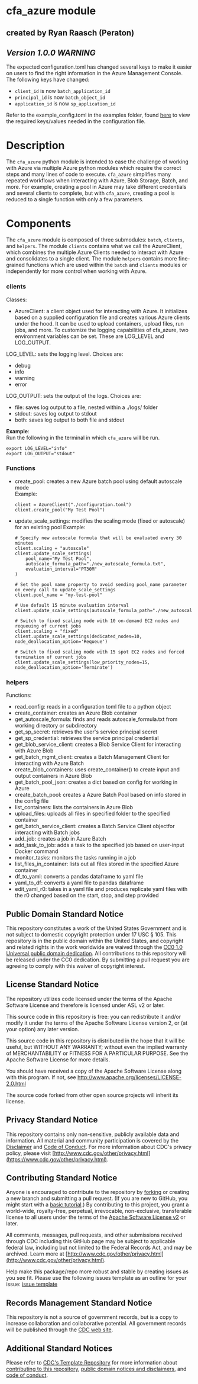 # cfa_azure module
## created by Ryan Raasch (Peraton)

## ***Version 1.0.0 WARNING***
The expected configuration.toml has changed several keys to make it easier on users to find the right information in the Azure Management Console. The following keys have changed:
- `client_id` is now `batch_application_id`
- `principal_id` is now `batch_object_id` 
- `application_id` is now `sp_application_id` 

Refer to the example_config.toml in the examples folder, found [here](examples/example_config.toml) to view the required keys/values needed in the configuration file.

# Description
The `cfa_azure` python module is intended to ease the challenge of working with Azure via multiple Azure python modules which require the correct steps and many lines of code to execute. `cfa_azure` simplifies many repeated workflows when interacting with Azure, Blob Storage, Batch, and more. For example, creating a pool in Azure may take different credentials and several clients to complete, but with `cfa_azure`, creating a pool is reduced to a single function with only a few parameters.

# Components
The `cfa_azure` module is composed of three submodules: `batch`, `clients`, and `helpers`. The module `clients` contains what we call the AzureClient, which combines the multiple Azure Clients needed to interact with Azure and consolidates to a single client. The module `helpers` contains more fine-grained functions which are used within the `batch` and `clients` modules or independently for more control when working with Azure.


### clients
Classes:
- AzureClient: a client object used for interacting with Azure. It initializes based on a supplied configuration file and creates various Azure clients under the hood. It can be used to upload containers, upload files, run jobs, and more.
To customize the logging capabilities of cfa_azure, two environment variables can be set. These are LOG_LEVEL and LOG_OUTPUT.

LOG_LEVEL: sets the logging level. Choices are:
- debug
- info
- warning
- error

LOG_OUTPUT: sets the output of the logs. Choices are:
- file: saves log output to a file, nested within a ./logs/ folder
- stdout: saves log output to stdout
- both: saves log output to both file and stdout

**Example**:  
Run the following in the terminal in which `cfa_azure` will be run.
```
export LOG_LEVEL="info"
export LOG_OUTPUT="stdout"
```
### Functions
- create_pool: creates a new Azure batch pool using default autoscale mode   
  Example:
  ```
  client = AzureClient("./configuration.toml")
  client.create_pool("My Test Pool")
  ```
- update_scale_settings: modifies the scaling mode (fixed or autoscale) for an existing pool
  Example:
  ```
  # Specify new autoscale formula that will be evaluated every 30 minutes
  client.scaling = "autoscale"
  client.update_scale_settings(
      pool_name="My Test Pool",
      autoscale_formula_path="./new_autoscale_formula.txt", 
      evaluation_interval="PT30M"
  )

  # Set the pool name property to avoid sending pool_name parameter on every call to update_scale_settings
  client.pool_name = "my-test-pool"

  # Use default 15 minute evaluation interval
  client.update_scale_settings(autoscale_formula_path="./new_autoscale_formula.txt")

  # Switch to fixed scaling mode with 10 on-demand EC2 nodes and requeuing of current jobs
  client.scaling = "fixed"
  client.update_scale_settings(dedicated_nodes=10, node_deallocation_option='Requeue')

  # Switch to fixed scaling mode with 15 spot EC2 nodes and forced termination of current jobs
  client.update_scale_settings(low_priority_nodes=15, node_deallocation_option='Terminate')
  ```
 
### helpers
Functions:
- read_config: reads in a configuration toml file to a python object
- create_container: creates an Azure Blob container
- get_autoscale_formula: finds and reads autoscale_formula.txt from working directory or subdirectory
- get_sp_secret: retrieves the user's service principal secret
- get_sp_credential: retrieves the service principal credential
- get_blob_service_client: creates a Blob Service Client for interacting with Azure Blob
- get_batch_mgmt_client: creates a Batch Management Client for interacting with Azure Batch
- create_blob_containers: uses create_container() to create input and output containers in Azure Blob
- get_batch_pool_json: creates a dict based on config for working in Azure
- create_batch_pool: creates a Azure Batch Pool based on info stored in the config file
- list_containers: lists the containers in Azure Blob
- upload_files: uploads all files in specified folder to the specified container
- get_batch_service_client: creates a Batch Service Client objectfor interacting with Batch jobs
- add_job: creates a job in Azure Batch
- add_task_to_job: adds a task to the specified job based on user-input Docker command
- monitor_tasks: monitors the tasks running in a job
- list_files_in_container: lists out all files stored in the specified Azure container
- df_to_yaml: converts a pandas dataframe to yaml file
- yaml_to_df: converts a yaml file to pandas dataframe
- edit_yaml_r0: takes in a yaml file and produces replicate yaml files with the r0 changed based on the start, stop, and step provided

## Public Domain Standard Notice
This repository constitutes a work of the United States Government and is not
subject to domestic copyright protection under 17 USC § 105. This repository is in
the public domain within the United States, and copyright and related rights in
the work worldwide are waived through the [CC0 1.0 Universal public domain dedication](https://creativecommons.org/publicdomain/zero/1.0/).
All contributions to this repository will be released under the CC0 dedication. By
submitting a pull request you are agreeing to comply with this waiver of
copyright interest.

## License Standard Notice
The repository utilizes code licensed under the terms of the Apache Software
License and therefore is licensed under ASL v2 or later.

This source code in this repository is free: you can redistribute it and/or modify it under
the terms of the Apache Software License version 2, or (at your option) any
later version.

This source code in this repository is distributed in the hope that it will be useful, but WITHOUT ANY
WARRANTY; without even the implied warranty of MERCHANTABILITY or FITNESS FOR A
PARTICULAR PURPOSE. See the Apache Software License for more details.

You should have received a copy of the Apache Software License along with this
program. If not, see http://www.apache.org/licenses/LICENSE-2.0.html

The source code forked from other open source projects will inherit its license.

## Privacy Standard Notice
This repository contains only non-sensitive, publicly available data and
information. All material and community participation is covered by the
[Disclaimer](DISCLAIMER.md)
and [Code of Conduct](code-of-conduct.md).
For more information about CDC's privacy policy, please visit [http://www.cdc.gov/other/privacy.html](https://www.cdc.gov/other/privacy.html).

## Contributing Standard Notice
Anyone is encouraged to contribute to the repository by [forking](https://help.github.com/articles/fork-a-repo) or creating a new branch
and submitting a pull request. (If you are new to GitHub, you might start with a
[basic tutorial](https://help.github.com/articles/set-up-git).) By contributing
to this project, you grant a world-wide, royalty-free, perpetual, irrevocable,
non-exclusive, transferable license to all users under the terms of the
[Apache Software License v2](http://www.apache.org/licenses/LICENSE-2.0.html) or
later.

All comments, messages, pull requests, and other submissions received through
CDC including this GitHub page may be subject to applicable federal law, including but not limited to the Federal Records Act, and may be archived. Learn more at [http://www.cdc.gov/other/privacy.html](http://www.cdc.gov/other/privacy.html).

Help make this package/repo more robust and stable by creating issues as you see fit. Please use the following issues template as an outline for your issue: [issue template](.github/ISSUE_TEMPLATE/cfa_azure_issue_template.md)

## Records Management Standard Notice
This repository is not a source of government records, but is a copy to increase
collaboration and collaborative potential. All government records will be
published through the [CDC web site](http://www.cdc.gov).

## Additional Standard Notices
Please refer to [CDC's Template Repository](https://github.com/CDCgov/template) for more information about [contributing to this repository](https://github.com/CDCgov/template/blob/main/CONTRIBUTING.md), [public domain notices and disclaimers](https://github.com/CDCgov/template/blob/main/DISCLAIMER.md), and [code of conduct](https://github.com/CDCgov/template/blob/main/code-of-conduct.md).
